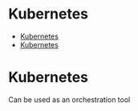 # Kubernetes

- [Kubernetes](#kubernetes)
- [Kubernetes](#kubernetes-1)

# Kubernetes
Can be used as an orchestration tool

